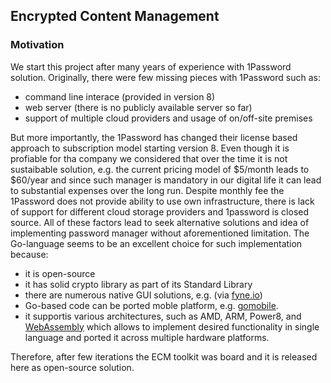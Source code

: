 ## Encrypted Content Management

### Motivation
We start this project after many years of experience with 1Password solution.
Originally, there were few missing pieces with 1Password such as:
- command line interace (provided in version 8)
- web server (there is no publicly available server so far)
- support of multiple cloud providers and usage of on/off-site premises

But more importantly, the 1Password has changed their license based approach to
subscription model starting version 8. Even though it is profiable for tha
company we considered that over the time it is not sustaibable solution, e.g.
the current pricing model of $5/month leads to $60/year and since such manager
is mandatory in our digital life it can lead to substantial expenses over the
long run. Despite monthly fee the 1Password does not provide ability to use own
infrastructure, there is lack of support for different cloud storage providers
and 1password is closed source. All of these factors lead to seek alternative
solutions and idea of implementing password manager without aforementioned
limitation. The Go-language seems to be an excellent choice for such
implementation because:
- it is open-source
- it has solid crypto library as part of its Standard Library
- there are numerous native GUI solutions, e.g.
(via [fyne.io](https://fyne.io/))
- Go-based code can be ported moble platform,
e.g.  [gomobile](https://pkg.go.dev/golang.org/x/mobile/cmd/gomobile).
- it supportis various architectures, such as AMD, ARM, Power8, and
[WebAssembly](https://www.wikiwand.com/en/WebAssembly) which allows
to implement desired functionality in single language and ported it
across multiple hardware platforms.

Therefore, after few iterations the ECM toolkit was board and it is released
here as open-source solution.

